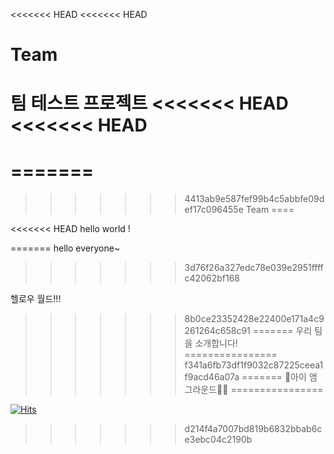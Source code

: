 <<<<<<< HEAD
<<<<<<< HEAD
# Team
팀 테스트 프로젝트
<<<<<<< HEAD
<<<<<<< HEAD
=======
=======
=======
>>>>>>> 4413ab9e587fef99b4c5abbfe09def17c096455e
Team
====

<<<<<<< HEAD
hello world !


=======
hello everyone~
>>>>>>> 3d76f26a327edc78e039e2951ffffc42062bf168


헬로우 월드!!!
>>>>>>> 8b0ce23352428e22400e171a4c9261264c658c91
=======
우리 팀을 소개합니다!
================
>>>>>>> f341a6fb73df1f9032c87225ceea1f9acd46a07a
=======
🤸아이 앰 그라운드🤸‍♂️
================


[![Hits](https://hits.seeyoufarm.com/api/count/incr/badge.svg?url=https%3A%2F%2Fgithub.com%2Fhonggil-gps%2FTeam.git&count_bg=%23498A7D&title_bg=%23555555&icon=tinder.svg&icon_color=%23E7E7E7&title=hits&edge_flat=false)](https://hits.seeyoufarm.com)
>>>>>>> d214f4a7007bd819b6832bbab6ce3ebc04c2190b
